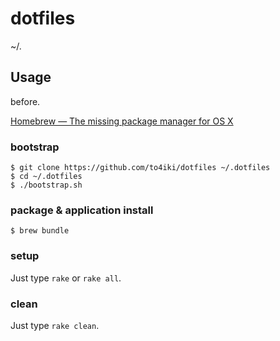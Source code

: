 dotfiles
========

~/.

## Usage

before.

[Homebrew — The missing package manager for OS X](http://brew.sh/)

### bootstrap

```
$ git clone https://github.com/to4iki/dotfiles ~/.dotfiles
$ cd ~/.dotfiles
$ ./bootstrap.sh
```

### package & application install

```
$ brew bundle
```

### setup
Just type `rake` or `rake all`.

### clean
Just type `rake clean`.
